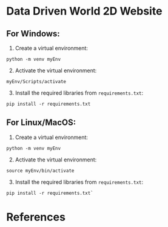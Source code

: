 # Data Driven World 2D Website

## For Windows:
1. Create a virtual environment:  
<pre><code class="language-html">python -m venv myEnv</code></pre>

2. Activate the virtual environment:  
<pre><code class="language-html">myEnv/Scripts/activate</code></pre>


3. Install the required libraries from `requirements.txt`:  
<pre><code class="language-html">pip install -r requirements.txt </code></pre> 


## For Linux/MacOS:
1. Create a virtual environment:  
<pre><code class="language-html">python -m venv myEnv</code></pre>


2. Activate the virtual environment:  
<pre><code class="language-html">source myEnv/bin/activate</code></pre>

3. Install the required libraries from `requirements.txt`:  
<pre><code class="language-html">pip install -r requirements.txt`</code></pre>

# References
